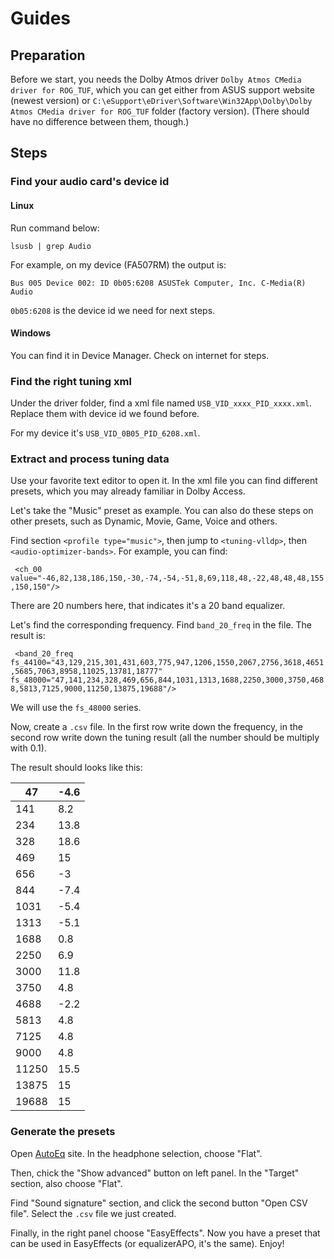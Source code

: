 # Guides

## Preparation

Before we start, you needs the Dolby Atmos driver `Dolby Atmos CMedia driver for ROG_TUF`, which you can get either from ASUS support website (newest version) or `C:\eSupport\eDriver\Software\Win32App\Dolby\Dolby Atmos CMedia driver for ROG_TUF` folder (factory version). (There should have no difference between them, though.)

## Steps

### Find your audio card's device id

#### Linux

Run command below:

`lsusb | grep Audio`

For example, on my device (FA507RM) the output is:

`Bus 005 Device 002: ID 0b05:6208 ASUSTek Computer, Inc. C-Media(R) Audio`

`0b05:6208` is the device id we need for next steps.

#### Windows

You can find it in Device Manager. Check on internet for steps.

### Find the right tuning xml

Under the driver folder, find a xml file named `USB_VID_xxxx_PID_xxxx.xml`. Replace them with device id we found before.

For my device it's `USB_VID_0B05_PID_6208.xml`.

### Extract and process tuning data

Use your favorite text editor to open it. In the xml file you can find different presets, which you may already familiar in Dolby Access.

Let's take the "Music" preset as example. You can also do these steps on other presets, such as Dynamic, Movie, Game, Voice and others.

Find section `<profile type="music">`, then jump to `<tuning-vlldp>`, then `<audio-optimizer-bands>`. For example, you can find:

` <ch_00 value="-46,82,138,186,150,-30,-74,-54,-51,8,69,118,48,-22,48,48,48,155,150,150"/>`

There are 20 numbers here, that indicates it's a 20 band equalizer.

Let's find the corresponding frequency. Find `band_20_freq` in the file. The result is:

` <band_20_freq fs_44100="43,129,215,301,431,603,775,947,1206,1550,2067,2756,3618,4651,5685,7063,8958,11025,13781,18777" fs_48000="47,141,234,328,469,656,844,1031,1313,1688,2250,3000,3750,4688,5813,7125,9000,11250,13875,19688"/>`

We will use the `fs_48000` series.

Now, create a `.csv` file. In the first row write down the frequency, in the second row write down the tuning result (all the number should be multiply with 0.1).

The result should looks like this:

| 47    | -4.6 |
|-------|------|
| 141   | 8.2  |
| 234   | 13.8 |
| 328   | 18.6 |
| 469   | 15   |
| 656   | -3   |
| 844   | -7.4 |
| 1031  | -5.4 |
| 1313  | -5.1 |
| 1688  | 0.8  |
| 2250  | 6.9  |
| 3000  | 11.8 |
| 3750  | 4.8  |
| 4688  | -2.2 |
| 5813  | 4.8  |
| 7125  | 4.8  |
| 9000  | 4.8  |
| 11250 | 15.5 |
| 13875 | 15   |
| 19688 | 15   |

### Generate the presets

Open [AutoEq](https://autoeq.app) site. In the headphone selection, choose "Flat".

Then, chick the "Show advanced" button on left panel. In the "Target" section, also choose "Flat". 

Find "Sound signature" section, and click the second button "Open CSV file". Select the `.csv` file we just created.

Finally, in the right panel choose "EasyEffects". Now you have a preset that can be used in EasyEffects (or equalizerAPO, it's the same). Enjoy!